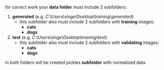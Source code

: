 for correct work your **data folder** must include 2 subfolders:
1. **generated** (e.g. _C:\Users\singe\Desktop\training\generated_)
    * this subfolder also must include 2 subfolders with **training** images:
        * **cats**
        * **dogs**
2. **test** (e.g. _C:\Users\singe\Desktop\training\test_)
    * this subfolder also must include 2 subfolders with **validating** images:
        * **cats**
        * **dogs**
        
in both folders will be created pickles **subfolder** with normalized data